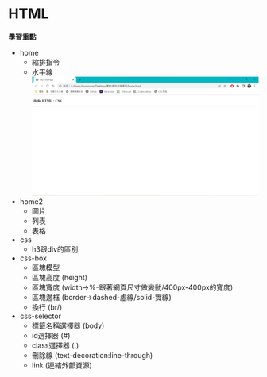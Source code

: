# HTML
**學習重點**
* home
  * 縮排指令
  * 水平線
![image](https://github.com/mushrooms1121/HTML/blob/master/picture/home.png)
* home2
  * 圖片
  * 列表
  * 表格 
* css
  * h3跟div的區別
* css-box
  * 區塊模型
  * 區塊高度 (height)
  * 區塊寬度 (width->%-跟著網頁尺寸做變動/400px-400px的寬度)
  * 區塊邊框 (border->dashed-虛線/solid-實線)
  * 換行 (br/)
* css-selector
  * 標籤名稱選擇器 (body)
  * id選擇器 (#)
  * class選擇器 (.)
  * 刪除線 (text-decoration:line-through)
  * link (連結外部資源)
